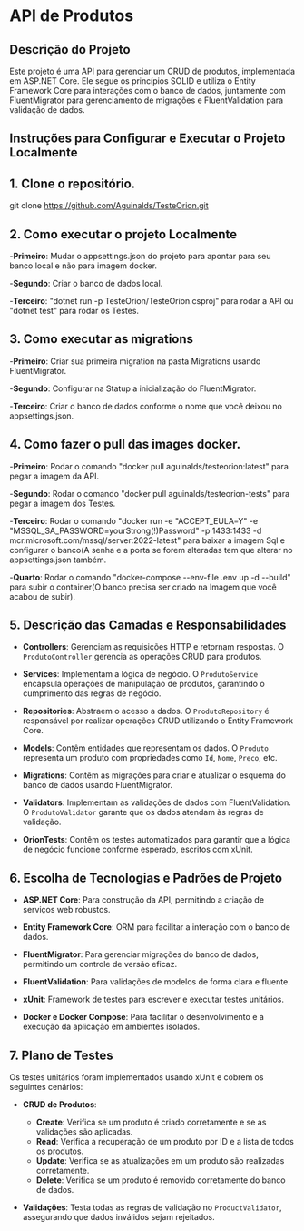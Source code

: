 # API de Produtos

## Descrição do Projeto

Este projeto é uma API para gerenciar um CRUD de produtos, implementada em ASP.NET Core. Ele segue os princípios SOLID e utiliza o Entity Framework Core para interações com o banco de dados, juntamente com FluentMigrator para gerenciamento de migrações e FluentValidation para validação de dados.

## Instruções para Configurar e Executar o Projeto Localmente

## 1. Clone o repositório.

   git clone https://github.com/Aguinalds/TesteOrion.git

## 2. Como executar o projeto Localmente

  -**Primeiro**: Mudar o appsettings.json do projeto para apontar para seu banco local e não para imagem docker.

  -**Segundo**: Criar o banco de dados local.
  
  -**Terceiro**: "dotnet run -p TesteOrion/TesteOrion.csproj" para rodar a API ou "dotnet test" para rodar os Testes.

## 3. Como executar as migrations

  -**Primeiro**: Criar sua primeira migration na pasta Migrations usando FluentMigrator.

  -**Segundo**: Configurar na Statup a inicialização do FluentMigrator.

  -**Terceiro**: Criar o banco de dados conforme o nome que você deixou no appsettings.json.

## 4. Como fazer o pull das images docker.

  -**Primeiro**: Rodar o comando "docker pull aguinalds/testeorion:latest" para pegar a imagem da API.

  -**Segundo**:  Rodar o comando "docker pull aguinalds/testeorion-tests" para pegar a imagem dos Testes.

  -**Terceiro**: Rodar o comando "docker run -e "ACCEPT_EULA=Y" -e "MSSQL_SA_PASSWORD=yourStrong(!)Password" -p 1433:1433 -d mcr.microsoft.com/mssql/server:2022-latest" para baixar a imagem  Sql e configurar o banco(A senha e a porta se forem alteradas tem que alterar no appsettings.json também.

  -**Quarto**:  Rodar o comando "docker-compose --env-file .env up -d --build" para subir o container(O banco precisa ser criado na Imagem que você acabou de subir).

## 5. Descrição das Camadas e Responsabilidades

- **Controllers**: Gerenciam as requisições HTTP e retornam respostas. O `ProdutoController` gerencia as operações CRUD para produtos.
  
- **Services**: Implementam a lógica de negócio. O `ProdutoService` encapsula operações de manipulação de produtos, garantindo o cumprimento das regras de negócio.
  
- **Repositories**: Abstraem o acesso a dados. O `ProdutoRepository` é responsável por realizar operações CRUD utilizando o Entity Framework Core.

- **Models**: Contêm entidades que representam os dados. O `Produto` representa um produto com propriedades como `Id`, `Nome`, `Preco`, etc.

- **Migrations**: Contêm as migrações para criar e atualizar o esquema do banco de dados usando FluentMigrator.

- **Validators**: Implementam as validações de dados com FluentValidation. O `ProdutoValidator` garante que os dados atendam às regras de validação.

- **OrionTests**: Contêm os testes automatizados para garantir que a lógica de negócio funcione conforme esperado, escritos com xUnit.

## 6. Escolha de Tecnologias e Padrões de Projeto

- **ASP.NET Core**: Para construção da API, permitindo a criação de serviços web robustos.
  
- **Entity Framework Core**: ORM para facilitar a interação com o banco de dados.
  
- **FluentMigrator**: Para gerenciar migrações do banco de dados, permitindo um controle de versão eficaz.

- **FluentValidation**: Para validações de modelos de forma clara e fluente.

- **xUnit**: Framework de testes para escrever e executar testes unitários.

- **Docker e Docker Compose**: Para facilitar o desenvolvimento e a execução da aplicação em ambientes isolados.

## 7. Plano de Testes

Os testes unitários foram implementados usando xUnit e cobrem os seguintes cenários:

- **CRUD de Produtos**:
  - **Create**: Verifica se um produto é criado corretamente e se as validações são aplicadas.
  - **Read**: Verifica a recuperação de um produto por ID e a lista de todos os produtos.
  - **Update**: Verifica se as atualizações em um produto são realizadas corretamente.
  - **Delete**: Verifica se um produto é removido corretamente do banco de dados.

- **Validações**: Testa todas as regras de validação no `ProductValidator`, assegurando que dados inválidos sejam rejeitados.




